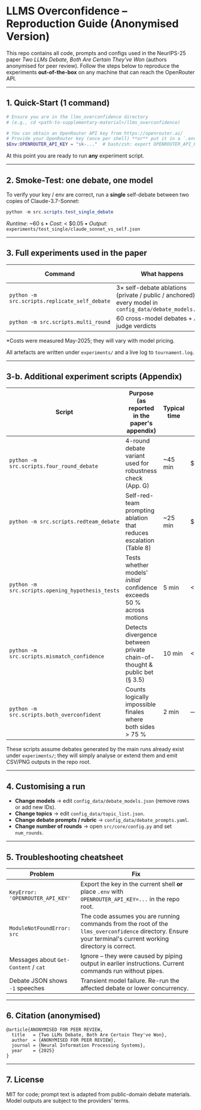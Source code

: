 # LLMS Overconfidence – Reproduction Guide (Anonymised Version)

This repo contains all code, prompts and configs used in the NeurIPS-25 paper *Two LLMs Debate, Both Are Certain They've Won* (authors anonymised for peer review). Follow the steps below to reproduce the experiments **out-of-the-box** on any machine that can reach the OpenRouter API.

---

## 1.  Quick-Start (1 command)

```powershell
# Ensure you are in the llms_overconfidence directory
# (e.g., cd <path-to-supplementary-material>/llms_overconfidence)

# You can obtain an OpenRouter API key from https://openrouter.ai/
# Provide your OpenRouter key (once per shell) **or** put it in a `.env` file here
$Env:OPENROUTER_API_KEY = "sk-..."  # bash/zsh: export OPENROUTER_API_KEY="sk-..."
```

At this point you are ready to run **any** experiment script.

---

## 2.  Smoke-Test: one debate, one model

To verify your key / env are correct, run a **single** self-debate between two copies of Claude-3.7-Sonnet:

```powershell
python -m src.scripts.test_single_debate
```
*Runtime*: ~60 s • *Cost*: < $0.05 • *Output*: `experiments/test_single/claude_sonnet_vs_self.json`

---

## 3.  Full experiments used in the paper

| Command | What happens | Approx. time | Cost* |
|---------|--------------|--------------|-------|
| `python -m src.scripts.replicate_self_debate` | 3× self-debate ablations (private / public / anchored) for every model in `config_data/debate_models.json` | 30 min | $4 |
| `python -m src.scripts.multi_round` | 60 cross-model debates + AI-judge verdicts | 2 h | $9 |

\*Costs were measured May-2025; they will vary with model pricing.

All artefacts are written under `experiments/` and a live log to `tournament.log`.

---

## 3-b.  Additional experiment scripts (Appendix)

| Script | Purpose (as reported in the paper's appendix) | Typical time | Est. cost |
|--------|----------------------------------------------|--------------|-----------|
| `python -m src.scripts.four_round_debate` | 4-round debate variant used for robustness check (App. G) | ~45 min | $2 |
| `python -m src.scripts.redteam_debate` | Self-red-team prompting ablation that reduces escalation (Table 8) | ~25 min | $1 |
| `python -m src.scripts.opening_hypothesis_tests` | Tests whether models' *initial* confidence exceeds 50 % across motions | 5 min | <$0.50 |
| `python -m src.scripts.mismatch_confidence` | Detects divergence between private chain-of-thought & public bet (§ 3.5) | 10 min | <$1 |
| `python -m src.scripts.both_overconfident` | Counts logically impossible finales where both sides > 75 % | 2 min | — |

These scripts assume debates generated by the main runs already exist under `experiments/`; they will simply analyse or extend them and emit CSV/PNG outputs in the repo root.

---

## 4.  Customising a run

*   **Change models** → edit `config_data/debate_models.json` (remove rows or add new IDs).
*   **Change topics** → edit `config_data/topic_list.json`.
*   **Change debate prompts / rubric** → `config_data/debate_prompts.yaml`.
*   **Change number of rounds** → open `src/core/config.py` and set `num_rounds`.

---

## 5.  Troubleshooting cheatsheet

| Problem | Fix |
|---------|-----|
| `KeyError: 'OPENROUTER_API_KEY'` | Export the key in the current shell **or** place `.env` with `OPENROUTER_API_KEY=...` in the repo root. |
| `ModuleNotFoundError: src` | The code assumes you are running commands from the root of the `llms_overconfidence` directory. Ensure your terminal's current working directory is correct. |
| Messages about `Get-Content` / `cat` | Ignore – they were caused by piping output in earlier instructions. Current commands run without pipes. |
| Debate JSON shows `-1` speeches | Transient model failure. Re-run the affected debate or lower concurrency. |

---

## 6.  Citation (anonymised)

```
@article{ANONYMISED FOR PEER REVIEW,
  title   = {Two LLMs Debate, Both Are Certain They've Won},
  author  = {ANONYMISED FOR PEER REVIEW},
  journal = {Neural Information Processing Systems},
  year    = {2025}
}
```

---

## 7.  License
MIT for code; prompt text is adapted from public-domain debate materials. Model outputs are subject to the providers' terms.
